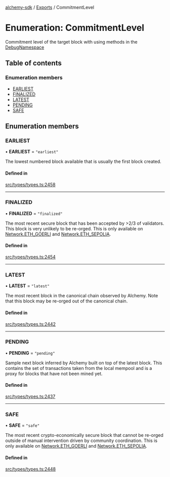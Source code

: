 [alchemy-sdk](../README.md) / [Exports](../modules.md) / CommitmentLevel

# Enumeration: CommitmentLevel

Commitment level of the target block with using methods in the
[DebugNamespace](../classes/DebugNamespace.md)

## Table of contents

### Enumeration members

- [EARLIEST](CommitmentLevel.md#earliest)
- [FINALIZED](CommitmentLevel.md#finalized)
- [LATEST](CommitmentLevel.md#latest)
- [PENDING](CommitmentLevel.md#pending)
- [SAFE](CommitmentLevel.md#safe)

## Enumeration members

### EARLIEST

• **EARLIEST** = `"earliest"`

The lowest numbered block available that is usually the first block created.

#### Defined in

[src/types/types.ts:2458](https://github.com/alchemyplatform/alchemy-sdk-js/blob/80b6e91/src/types/types.ts#L2458)

___

### FINALIZED

• **FINALIZED** = `"finalized"`

The most recent secure block that has been accepted by >2/3 of validators.
This block is very unlikely to be re-orged. This is only available on
[Network.ETH_GOERLI](Network.md#eth_goerli) and [Network.ETH_SEPOLIA](Network.md#eth_sepolia).

#### Defined in

[src/types/types.ts:2454](https://github.com/alchemyplatform/alchemy-sdk-js/blob/80b6e91/src/types/types.ts#L2454)

___

### LATEST

• **LATEST** = `"latest"`

The most recent block in the canonical chain observed by Alchemy. Note that
this block may be re-orged out of the canonical chain.

#### Defined in

[src/types/types.ts:2442](https://github.com/alchemyplatform/alchemy-sdk-js/blob/80b6e91/src/types/types.ts#L2442)

___

### PENDING

• **PENDING** = `"pending"`

Sample next block inferred by Alchemy built on top of the latest block.
This contains the set of transactions taken from the local mempool and
is a proxy for blocks that have not been mined yet.

#### Defined in

[src/types/types.ts:2437](https://github.com/alchemyplatform/alchemy-sdk-js/blob/80b6e91/src/types/types.ts#L2437)

___

### SAFE

• **SAFE** = `"safe"`

The most recent crypto-economically secure block that cannot be re-orged
outside of manual intervention driven by community coordination. This is
only available on [Network.ETH_GOERLI](Network.md#eth_goerli) and [Network.ETH_SEPOLIA](Network.md#eth_sepolia).

#### Defined in

[src/types/types.ts:2448](https://github.com/alchemyplatform/alchemy-sdk-js/blob/80b6e91/src/types/types.ts#L2448)

